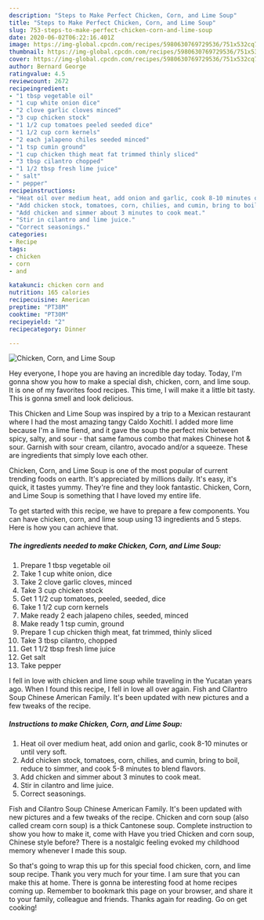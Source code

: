 ```yaml
---
description: "Steps to Make Perfect Chicken, Corn, and Lime Soup"
title: "Steps to Make Perfect Chicken, Corn, and Lime Soup"
slug: 753-steps-to-make-perfect-chicken-corn-and-lime-soup
date: 2020-06-02T06:22:16.401Z
image: https://img-global.cpcdn.com/recipes/5980630769729536/751x532cq70/chicken-corn-and-lime-soup-recipe-main-photo.jpg
thumbnail: https://img-global.cpcdn.com/recipes/5980630769729536/751x532cq70/chicken-corn-and-lime-soup-recipe-main-photo.jpg
cover: https://img-global.cpcdn.com/recipes/5980630769729536/751x532cq70/chicken-corn-and-lime-soup-recipe-main-photo.jpg
author: Bernard George
ratingvalue: 4.5
reviewcount: 2672
recipeingredient:
- "1 tbsp vegetable oil"
- "1 cup white onion dice"
- "2 clove garlic cloves minced"
- "3 cup chicken stock"
- "1 1/2 cup tomatoes peeled seeded dice"
- "1 1/2 cup corn kernels"
- "2 each jalapeno chiles seeded minced"
- "1 tsp cumin ground"
- "1 cup chicken thigh meat fat trimmed thinly sliced"
- "3 tbsp cilantro chopped"
- "1 1/2 tbsp fresh lime juice"
- " salt"
- " pepper"
recipeinstructions:
- "Heat oil over medium heat, add onion and garlic, cook 8-10 minutes or until very soft."
- "Add chicken stock, tomatoes, corn, chilies, and cumin, bring to boil, reduce to simmer, and cook 5-8 minutes to blend flavors."
- "Add chicken and simmer about 3 minutes to cook meat."
- "Stir in cilantro and lime juice."
- "Correct seasonings."
categories:
- Recipe
tags:
- chicken
- corn
- and

katakunci: chicken corn and 
nutrition: 165 calories
recipecuisine: American
preptime: "PT38M"
cooktime: "PT30M"
recipeyield: "2"
recipecategory: Dinner

---
```



![Chicken, Corn, and Lime Soup](https://img-global.cpcdn.com/recipes/5980630769729536/751x532cq70/chicken-corn-and-lime-soup-recipe-main-photo.jpg)

Hey everyone, I hope you are having an incredible day today. Today, I'm gonna show you how to make a special dish, chicken, corn, and lime soup. It is one of my favorites food recipes. This time, I will make it a little bit tasty. This is gonna smell and look delicious.

This Chicken and Lime Soup was inspired by a trip to a Mexican restaurant where I had the most amazing tangy Caldo Xochitl. I added more lime because I&#39;m a lime fiend, and it gave the soup the perfect mix between spicy, salty, and sour - that same famous combo that makes Chinese hot &amp; sour. Garnish with sour cream, cilantro, avocado and/or a squeeze. These are ingredients that simply love each other.

Chicken, Corn, and Lime Soup is one of the most popular of current trending foods on earth. It's appreciated by millions daily. It's easy, it's quick, it tastes yummy. They're fine and they look fantastic. Chicken, Corn, and Lime Soup is something that I have loved my entire life.


To get started with this recipe, we have to prepare a few components. You can have chicken, corn, and lime soup using 13 ingredients and 5 steps. Here is how you can achieve that.

<!--inarticleads1-->

##### The ingredients needed to make Chicken, Corn, and Lime Soup:

1. Prepare 1 tbsp vegetable oil
1. Take 1 cup white onion, dice
1. Take 2 clove garlic cloves, minced
1. Take 3 cup chicken stock
1. Get 1 1/2 cup tomatoes, peeled, seeded, dice
1. Take 1 1/2 cup corn kernels
1. Make ready 2 each jalapeno chiles, seeded, minced
1. Make ready 1 tsp cumin, ground
1. Prepare 1 cup chicken thigh meat, fat trimmed, thinly sliced
1. Take 3 tbsp cilantro, chopped
1. Get 1 1/2 tbsp fresh lime juice
1. Get  salt
1. Take  pepper


I fell in love with chicken and lime soup while traveling in the Yucatan years ago. When I found this recipe, I fell in love all over again. Fish and Cilantro Soup Chinese American Family. It&#39;s been updated with new pictures and a few tweaks of the recipe. 

<!--inarticleads2-->

##### Instructions to make Chicken, Corn, and Lime Soup:

1. Heat oil over medium heat, add onion and garlic, cook 8-10 minutes or until very soft.
1. Add chicken stock, tomatoes, corn, chilies, and cumin, bring to boil, reduce to simmer, and cook 5-8 minutes to blend flavors.
1. Add chicken and simmer about 3 minutes to cook meat.
1. Stir in cilantro and lime juice.
1. Correct seasonings.


Fish and Cilantro Soup Chinese American Family. It&#39;s been updated with new pictures and a few tweaks of the recipe. Chicken and corn soup (also called cream corn soup) is a thick Cantonese soup. Complete instruction to show you how to make it, come with Have you tried Chicken and corn soup, Chinese style before? There is a nostalgic feeling evoked my childhood memory whenever I made this soup. 

So that's going to wrap this up for this special food chicken, corn, and lime soup recipe. Thank you very much for your time. I am sure that you can make this at home. There is gonna be interesting food at home recipes coming up. Remember to bookmark this page on your browser, and share it to your family, colleague and friends. Thanks again for reading. Go on get cooking!
